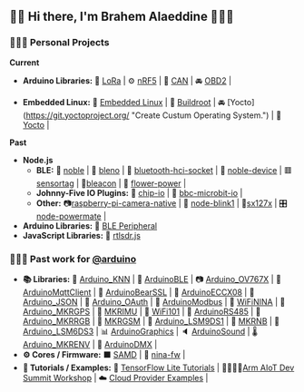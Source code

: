 ## 👋🏽 Hi there, I'm Brahem Alaeddine 👨🏽‍💻

### 👨🏽‍🔬 Personal Projects

__Current__
* __Arduino Libraries:__ 📡 [LoRa](https://github.com/sandeepmistry/arduino-LoRa "An Arduino library for sending and receiving data using LoRa radios.") | ⚙️ [nRF5](https://github.com/sandeepmistry/arduino-nRF5 "Arduino Core for Nordic Semiconductor nRF5 based boards") | 🥫 [CAN](https://github.com/sandeepmistry/arduino-CAN "An Arduino library for sending and receiving data using CAN bus.") | 🚘 [OBD2](https://github.com/sandeepmistry/arduino-OBD2 "An Arduino library for reading OBD-II data from your car over CAN bus.") |

* __Embedded Linux:__ 📡 [Embedded Linux](https://github.com/raspberrypi/linux "Create Custum Operating System.") | 🥫 [Buildroot](https://github.com/buildroot/buildroot "Create Custum Operating System") | 🚘 [Yocto] (https://git.yoctoproject.org/ "Create Custum Operating System.") | 🥫 [Yocto](https://git.yoctoproject.org/ "Create Custum Operating System.") |

__Past__
* __Node.js__
  * __BLE:__ 🔵 [noble](https://github.com/noble/noble "A Node.js BLE (Bluetooth Low Energy) central module") | 🔵 [bleno](https://github.com/noble/bleno "A Node.js module for implementing BLE (Bluetooth Low Energy) peripherals") | 🔵 [bluetooth-hci-socket](https://github.com/noble/node-bluetooth-hci-socket "Bluetooth HCI socket binding for Node.js") | 🔵 [noble-device](https://github.com/noble/noble-device "A Node.js lib to abstract BLE (Bluetooth Low Energy) peripherals, uses noble") | 🟥 [sensortag](https://github.com/sandeepmistry/node-sensortag "Node.js lib for the TI SensorTag and TI CC2650 SensorTag") | 🏮[bleacon](https://github.com/sandeepmistry/node-bleacon "A Node.js library for creating, discovering, and configuring iBeacons") | 🌸 [flower-power](https://github.com/sandeepmistry/node-flower-power "Node.js lib for the Parrot Flower Power") |
  * __Johnny-Five IO Plugins:__ 🤖 [chip-io](https://github.com/sandeepmistry/node-chip-io "Johnny-Five IO Plugin for the Next Thing Co. C.H.I.P.") | 🤖 [bbc-microbit-io](https://github.com/sandeepmistry/node-bbc-microbit-io "Johnny-Five IO Plugin for the BBC micro:bit") |
  * __Other:__ 📷[raspberry-pi-camera-native](https://github.com/sandeepmistry/node-raspberry-pi-camera-native "Use your Raspberry Pi Camera Module with Node.js") | 🚨 [node-blink1](https://github.com/sandeepmistry/node-blink1 "
A Node.js library for the blink(1) by ThingM.") | 📡[sx127x](https://github.com/sandeepmistry/node-sx127x "Node.js driver for Semtech SX1276/77/78/79 based LoRa radios.") | 🎛[node-powermate](https://github.com/sandeepmistry/node-powermate "A Node.js library for the Griffin PowerMate") |
* __Arduino Libraries:__ 🔵 [BLE Peripheral](https://github.com/sandeepmistry/arduino-BLEPeripheral "An Arduino library for creating custom BLE peripherals with Nordic Semiconductor's nRF8001 or nR51822.")
* __JavaScript Libraries:__ 📡 [rtlsdr.js](https://github.com/sandeepmistry/rtlsdrjs "Turn your Realtek RTL2832U based device into an SDR (Software Defined Radio) receiver using JavaScript.")
  
### 👨🏽‍🔧 Past work for [@arduino](https://github.com/arduino)

* __📚 Libraries:__ 🧠 [Arduino_KNN](https://github.com/arduino-libraries/Arduino_KNN "Arduino library for the K-Nearest Neighbors algorithm.") | 🔵 [ArduinoBLE](https://github.com/arduino-libraries/ArduinoBLE "Enables BLE connectivity on the Arduino MKR WiFi 1010, Arduino UNO WiFi Rev.2, Arduino Nano 33 IoT, and Arduino Nano 33 BLE.") | 📷 [Arduino_OV767X](https://github.com/arduino-libraries/Arduino_OV767X "Capture images from your OmniVision OV7670 camera in your Arduino sketches.") | 🤖 [ArduinoMqttClient](https://github.com/arduino-libraries/ArduinoMqttClient "Allows you to send and receive MQTT messages using Arduino.") | 🐻 [ArduinoBearSSL](https://github.com/arduino-libraries/ArduinoBearSSL "Port of BearSSL to Arduino") | 🔐 [ArduinoECCX08](https://github.com/arduino-libraries/ArduinoECCX08 "Arduino Library for the Atmel/Microchip ECC508 and ECC608 crypto chips") | 📄 [Arduino_JSON](https://github.com/arduino-libraries/Arduino_JSON "Process JSON in your Arduino sketches.") | 👤 [Arduino_OAuth](https://github.com/arduino-libraries/Arduino_OAuth "OAuth 1.0 client library for Arduino.") | 🚌 [ArduinoModbus](https://github.com/arduino-libraries/ArduinoModbus "Use Modbus equipment with your Arduino.") | 📡 [WiFiNINA](https://github.com/arduino-libraries/WiFiNINA "Enables network connection (local and Internet) with the Arduino MKR WiFi 1010, Arduino MKR VIDOR 4000, Arduino UNO WiFi Rev.2 and Nano 33 IoT.") | 📍 [Arduino_MKRGPS](https://github.com/arduino-libraries/Arduino_MKRGPS "Allows you to read the location from the GPS on your MKR GPS shield.") | 🚀 [MKRIMU](https://github.com/arduino-libraries/MKRIMU "Allows you to read the acceleration, gyroscope, magnetic field and euler angles from the IMU on your MKR IMU shield.") | 📡 [WiFi101](https://github.com/arduino-libraries/WiFi101 "Network driver for ATMEL WINC1500 module (used on Arduino/Genuino Wifi Shield 101 and MKR1000 boards)") | 🥣 [ArduinoRS485](https://github.com/arduino-libraries/ArduinoRS485 "Enables sending and receiving data using the RS485 standard with RS485 shields, like the MKR 485 Shield.") | 🚨 [Arduino_MKRRGB](https://github.com/arduino-libraries/Arduino_MKRRGB "Allows you to draw on your MKR RGB shield.") | 📱 [MKRGSM](https://github.com/arduino-libraries/MKRGSM "Enables GSM/GRPS network connection using the Arduino MKR GSM 1400 board.") | 🚀 [Arduino_LSM9DS1](https://github.com/arduino-libraries/Arduino_LSM9DS1 "Allows you to read the accelerometer, magnetometer and gyroscope values from the LSM9DS1 IMU on your Arduino Nano 33 BLE Sense.")  | 📡 [MKRNB](https://github.com/arduino-libraries/MKRNB "Enables NB/GRPS network connection using the Arduino MKR NB 1500 board.") | 🚀 [Arduino_LSM6DS3](https://github.com/arduino-libraries/Arduino_LSM6DS3 "Allows you to read the accelerometer and gyroscope values from the LSM6DS3 IMU on your Arduino Nano 33 IoT or Arduino Uno WiFi Rev2 boards.") | 📊 [ArduinoGraphics](https://github.com/arduino-libraries/ArduinoGraphics "Core graphics library for Arduino.") | 🔈 [ArduinoSound](https://github.com/arduino-libraries/ArduinoSound "A simple way to play and analyze audio data using Arduino.") | 🌡 [Arduino_MKRENV](https://github.com/arduino-libraries/Arduino_MKRENV "Allows you to read the temperature, humidity, pressure, light and UV sensors of your MKR ENV shield.") | 🚨 [ArduinoDMX](https://github.com/arduino-libraries/ArduinoDMX "Control DMX lights with your Arduino.") | 
* __⚙️ Cores / Firmware:__ ⬛️ [SAMD](https://github.com/arduino/arduinocore-samd "Arduino Core for SAMD21 CPU") | 📡 [nina-fw](https://github.com/arduino/nina-fw "Arduino NINA-W102 firmware") |
* __💭 Tutorials / Examples:__ 🧠 [TensorFlow Lite Tutorials](https://github.com/arduino/ArduinoTensorFlowLiteTutorials "Arduino TensorFlow Lite Tutorials") | 👊🏽💪🏽[Arm AIoT Dev Summit Workshop](https://github.com/arduino/AIoT-Dev-Summit-2019 "TinyML Application Development for Everyone") | ☁️ [Cloud Provider Examples](https://github.com/arduino/ArduinoCloudProviderExamples "Arduino Cloud Provider Examples") |

